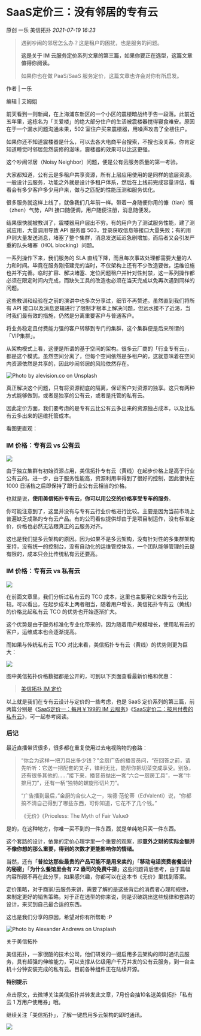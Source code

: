 # SaaS定价三：没有邻居的专有云

原创 一乐 美信拓扑 _2021-07-19 16:23_

> 遇到吵闹的邻居怎么办？这是租户的困扰，也是服务的问题。
>
> **这是关于 IM 云服务定价系列文章的第三篇，如果你要正在选型，这篇文章值得你阅读。**
>
> 如果你也在做 PaaS/SaaS 服务定价，这篇文章也许会对你有所启发。

作者 | 一乐

编辑 | 艾姆姐

前天看到一则新闻，在上海浦东新区的一个小区的震楼暗战终于告一段落。此前近五年里，这栋名为「关爱楼」的绝大部分住户的生活被震楼器搅得寝食难安。原因在于一个漏水问题沟通未果，502 室住户买来震楼器，用噪声攻击了全楼住户。

如果你还不知道震楼器是什么，可以去各大电商平台搜索，不搜也没关系，你肯定知道睡觉时邻居忽然装修的滋味，震楼器的效果可以比这更强。

这个吵闹邻居（Noisy Neighbor）问题，便是公有云服务质量的第一考验。

大家都知道，公有云是多租户共享资源，所有上层应用使用的是同样的底层资源。一般设计云服务，功能之外就是设计多租户体系，然后在上线前完成容量评估，看看会有多少客户多少用户来，做与之匹配的性能压测和服务优化。

很多服务就这样上线了，就像我们几年前一样。带着一身随便你用的慷（tian）慨（zhen）气势，API 接口随便调，用户随便注册，消息随便发。

结果很快就被教训了，震楼器用户层出不穷。有的用户为了测试服务性能，建了测试应用，大量调用导致 API 服务器 503，登录获取信息等接口大量失败；有的用户则大量发送消息，堵塞了整个集群，消息发送延迟急剧增加。而后者又会引发严重的队头堵塞（HOL blocking）问题。

一系列操作下来，我们服务的 SLA 直线下降，而且每次事故处理都需要大量的人力和时间。毕竟在服务刚搭建完的当时，不仅架构上还有不少改造要做，运维设施也并不完善。临时扩容、解决堵塞、定位问题租户并针对性封禁，这一系列操作都必须在限定时间内完成，而缺失工具的改造也必须在当天完成以免再次遇到同样的问题。

这些教训和经验在之前的演讲中也多次分享过，细节不再赘述。虽然直到我们将所有 API 接口以及消息逻辑进行了限制才根本上解决问题，但远水接不了近渴，当时我们最有效的措施，仍然是分离重要客户与普通客户。

将业务稳定且付费能力强的客户转移到专门的集群，这个集群便是后来所谓的「VIP集群」。

从架构模式上看，这便是所谓的基于空间的架构。很多云厂商的「行业专有云」，都是这个模式。虽然空间分离了，但每个空间依然是多租户的，这就意味着在空间内资源依然是共享的，因此吵闹邻居的风险依然存在。

![Photo by alevision.co on Unsplash](../../.gitbook/assets/articles/autogen-41b6aa066fabc2b23ca9539a6270866d5152dfa57043ebabf7e5b915dfdcab63.webp)

真正解决这个问题，只有将资源彻底的隔离，保证客户对资源的独享。这只有两种方式能够做到，或者是独享的公有云，或者是托管的私有云。

因此定价方面，我们要考虑的是专有云比公有云多出来的资源独占成本，以及比私有云多出来的运维托管成本。

看图更直观：

### IM 价格：专有云 vs 公有云

![](../../.gitbook/assets/articles/autogen-4aa1a276d84a4c60538021007b86ca744a40d7006d049b968ba15536102e02f8.webp)

由于独立集群有初始资源占用，美信拓扑专有云（黄线）在起步价格上是高于行业公有云的。进一步，由于服务性能高，资源利用率得到了很好的控制，因此很快在 1000 日活档之后即保持了跟行业公有云相当的价格。

也就是说，**使用美信拓扑专有云，你可以用公交的价格享受专车的服务**。

你可能注意到了，这里并没有与专有云行业价格进行比较。主要是因为当前市场上普遍缺乏成熟的专有云产品。有的公司看似提供却由于是项目制运作，没有标准定价，价格也必然无法跟真正的云服务对齐。

这也是我们提多云架构的原因。因为如果不是多云架构，没有针对性的多集群架构支持，没有统一的控制台，没有自动化的运维管控体系，一个团队能够管理的云是有限的，成本只会比传统私有云还要高。

### IM 价格：专有云 vs 私有云

![](../../.gitbook/assets/articles/autogen-4451f0c7ea118b8a383d5ad2dc82f7054c771e2de30c2dacc5b8f89419b8b65f.webp)

在前面文章里，我们分析过私有云的 TCO 成本，这里也主要用它来跟专有云比较。可以看出，在起步成本上两者相当，随着用户增长，美信拓扑专有云（黄线）的价格比起私有云 TCO 的优势也开始逐渐扩大。

这个优势是由于服务标准化专业化带来的，因为随着用户规模增长，使用私有云的客户，运维成本也会逐渐提高。

而如果与传统私有云 TCO 对比来看，美信拓扑专有云（黄线）的优势则更为巨大：

![](../../.gitbook/assets/articles/autogen-84b67ec5761d9a38064630a352605611999e4c2d0e274cfbd4903347a9a89313.webp)

图中美信拓扑价格数据都是公开的，可到以下页面查看最新价格和优惠：

> [美信拓扑 IM 定价](https://www.maximtop.com/plans/)

以上就是我们在专有云设计与定价的一些考虑，也是 SaaS 定价系列的第三篇，前两篇分别是《[SaaS定价一：每月￥199的 IM 云服务](saas-pricing-one-im-cloud-service-of-199-per-month.md)》《[SaaS定价二：按月付费的私有云](saas-pricing-two-monthly-private-cloud.md)》，可一起参考阅读。

### 后记

最近直播带货很多，很多都在重复使用过去电视购物的套路：

> “你会为这样一把刀具出多少钱？”金厨广告的播音员问，“在回答之前，请先听听：它送一把配套的叉子，锋利无比，能帮你把切菜变成享受。别急，还有很多其他的……”接下来，播音员抛出一套“六合一厨房工具”，一套“牛排用刀”，还有一柄“独特的螺旋形切片刀”。
>
> “广告播到最后，”金厨的合伙人之一，埃德·范伦蒂（EdValenti）说，“你都搞不清自己得到了哪些东西，可你知道，它花不了几个钱。”
>
> 《无价》《Priceless: The Myth of Fair Value》

是的，在这种地方，你唯一买不到的一件东西，就是单纯地只买一件东西。

这个套路的设计，依靠的定价心理学里一个重要的观察，即**意外之财的实际金额并不像你想的那么重要，得到的次数才更能影响你的情绪。**

当然，还有「**普拉达那些最贵的产品可能不是用来卖的**」「**移动电话资费套餐设计的秘密**」「**为什么餐馆里会有 72 盎司的免费牛排**」这些问题背后思考，由于篇幅内容所限不再在此分享，如果感兴趣，你都可以在这本书《无价》里找到答案。

定价策略，对于商家/云服务来讲，需要了解的是这些背后的消费者心理和规律，来制定更好的销售策略。对于正在选型的你来说，则是识破跳出这些规律和套路的设计，来买到自己最合适的东西。

这也是我们分享的原因，希望对你有所帮助 :P

![Photo by Alexander Andrews on Unsplash](../../.gitbook/assets/articles/autogen-ceca10f5cc250c96cbc3246fb95012a96d2d240969c75437ce5c21ac1c2b3c7d.webp)

关于美信拓扑

美信拓扑，一家很酷的技术公司，他们研发的一键启用多云架构的即时通讯云服务，具有超强的伸缩能力，可以支撑从亿级用户千万并发的公有云服务，到一台主机十分钟安装完成的私有云。目前各种组件正在陆续开源。

**特别提示**

点击原文，去微博关注美信拓扑并转发此文章，7月份会抽10名送美信拓扑「私有云 1 万用户使用券」哦。

继续关注「美信拓扑」，了解一键启用多云架构的即时通讯。

![](../../.gitbook/assets/articles/autogen-9c1da9e4a9e37fe718184c6ceeb84a3401afabccc3269ff9a5bd7ef8b087462e.webp)
